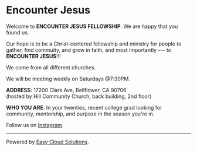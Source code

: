 # Encounter Jesus

Welcome to **ENCOUNTER JESUS FELLOWSHIP**. We are happy that you found us. 

Our hope is to be a Christ-centered fellowship and ministry for people to gather, find commuity, and grow in faith, and most importantly --- to **ENCOUNTER JESUS**!!!

We come from all different churches.

We will be meeting weekly on Saturdays @7:30PM.

**ADDRESS**: 17200 Clark Ave, Bellflower, CA 90706    
(hosted by Hill Community Church, back building, 2nd floor)

**WHO YOU ARE**: In your twenties, recent college grad looking for community, mentorship, and purpose in the season you're in.

Follow us on <a href="https://www.instagram.com/encounterjesus__/)" target="_blank">Instagram</a>.

***

Powered by <a href="https://easycloudsolutions.com" target="_blank">Easy Cloud Solutions</a>.
